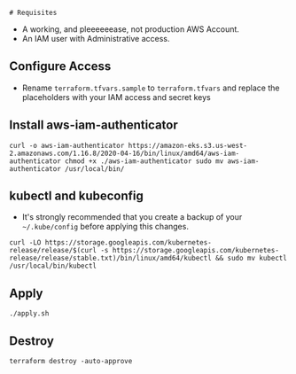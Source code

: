     # Requisites

- A working, and pleeeeeease, not production AWS Account.
- An IAM user with Administrative access.

## Configure Access

- Rename `terraform.tfvars.sample` to `terraform.tfvars` and replace the placeholders with your IAM access and secret keys

## Install aws-iam-authenticator

`curl -o aws-iam-authenticator https://amazon-eks.s3.us-west-2.amazonaws.com/1.16.8/2020-04-16/bin/linux/amd64/aws-iam-authenticator
chmod +x ./aws-iam-authenticator
sudo mv aws-iam-authenticator /usr/local/bin/`

## kubectl and kubeconfig

- It's strongly recommended that you create a backup of your `~/.kube/config` before applying this changes.

`curl -LO https://storage.googleapis.com/kubernetes-release/release/$(curl -s https://storage.googleapis.com/kubernetes-release/release/stable.txt)/bin/linux/amd64/kubectl && sudo mv kubectl /usr/local/bin/kubectl`

## Apply

`./apply.sh`

## Destroy

`terraform destroy -auto-approve`
